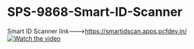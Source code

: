 # SPS-9868-Smart-ID-Scanner
Smart ID Scanner
link--->https://smartidscan.apps.pcfdev.in/
[![Watch the video](https://drive.google.com/uc?export=download&id=1kxrsK_M5MxZQf2EwJcaQ-fDQwz9dg8oB)](https://drive.google.com/file/d/1mnKBXE0CrNKt-ln2LgIJXcvCUtDC5-Jz/view?usp=sharing)

